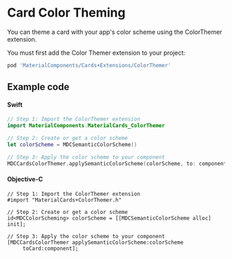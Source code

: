 <!--docs:
title: "Color Theming"
layout: detail
section: components
excerpt: "How to theme Card using the Material Design color system."
iconId: list
path: /catalog/cards/color-theming/
-->

# Card Color Theming

You can theme a card with your app's color scheme using the ColorThemer extension.

You must first add the Color Themer extension to your project:

``` bash
pod 'MaterialComponents/Cards+Extensions/ColorThemer'
```

## Example code

<!--<div class="material-code-render" markdown="1">-->
#### Swift
``` swift
// Step 1: Import the ColorThemer extension
import MaterialComponents.MaterialCards_ColorThemer

// Step 2: Create or get a color scheme
let colorScheme = MDCSemanticColorScheme()

// Step 3: Apply the color scheme to your component
MDCCardsColorThemer.applySemanticColorScheme(colorScheme, to: component)
```

#### Objective-C

``` objc
// Step 1: Import the ColorThemer extension
#import "MaterialCards+ColorThemer.h"

// Step 2: Create or get a color scheme
id<MDCColorScheming> colorScheme = [[MDCSemanticColorScheme alloc] init];

// Step 3: Apply the color scheme to your component
[MDCCardsColorThemer applySemanticColorScheme:colorScheme
     toCard:component];
```
<!--</div>-->
